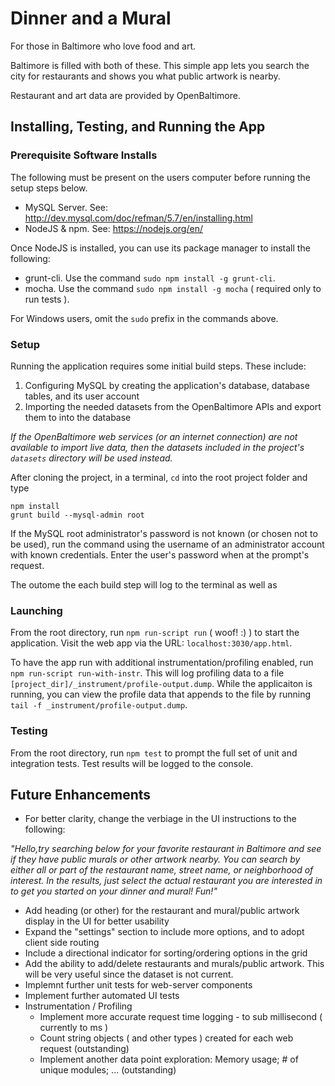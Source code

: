 # Dinner and a Mural

For those in Baltimore who love food and art.

Baltimore is filled with both of these. This simple app lets you search the city for restaurants and shows you what public artwork is nearby.

Restaurant and art data are provided by OpenBaltimore.

## Installing, Testing, and Running the App

### Prerequisite Software Installs

The following must be present on the users computer before running the setup steps below. 

- MySQL Server. See: http://dev.mysql.com/doc/refman/5.7/en/installing.html
- NodeJS & npm.  See: https://nodejs.org/en/

Once NodeJS is installed, you can use its package manager to install the following:

- grunt-cli. Use the command `sudo npm install -g grunt-cli`.
- mocha. Use the command `sudo npm install -g mocha` ( required only to run tests ).

For Windows users, omit the `sudo` prefix in the commands above.

### Setup

Running the application requires some initial build steps. These include:

 1. Configuring MySQL by creating the application's database, database tables, and its user account
 2. Importing the needed datasets from the OpenBaltimore APIs and export them to into the database

*If the OpenBaltimore web services (or an internet connection) are not available to import live data, then the datasets included in the project's `datasets` directory will be used instead.*

After cloning the project, in a terminal, `cd` into the root project folder and type 

    npm install
    grunt build --mysql-admin root

If the MySQL root administrator's password is not known (or chosen not to be used), run the command using the username of an administrator account with known credentials. Enter the user's password when at the prompt's request.

The outome the each build step will log to the terminal as well as

### Launching

From the root directory, run `npm run-script run` ( woof! :) ) to start the application. Visit the web app via the URL: `localhost:3030/app.html`.

To have the app run with additional instrumentation/profiling enabled, run `npm run-script run-with-instr`. This will log profiling data to a file `[project_dir]/_instrument/profile-output.dump`. While the applicaiton is running, you can view the profile data that appends to the file by running `tail -f _instrument/profile-output.dump`.

### Testing

From the root directory, run `npm test` to prompt the full set of unit and integration tests. Test results will be logged to the console.

## Future Enhancements

- For better clarity, change the verbiage in the UI instructions to the following:

*"Hello,try searching below for your favorite restaurant in Baltimore and see if they have public murals or other artwork nearby.  You can search by either all or part of the restaurant name, street name, or neighborhood of interest.  In the results, just select the actual restaurant you are interested in to get you started on your dinner and mural!  Fun!"*

- Add heading (or other) for the restaurant and mural/public artwork display in the UI for better usability
- Expand the "settings" section to include more options, and to adopt client side routing
- Include a directional indicator for sorting/ordering options in the grid
- Add the ability to add/delete restaurants and murals/public artwork. This will be very useful since the dataset is not current.
- Implemnt further unit tests for web-server components
- Implement further automated UI tests
- Instrumentation / Profiling
  - Implement more accurate request time logging - to sub millisecond ( currently to ms )
  - Count string objects ( and other types ) created for each web request (outstanding)
  - Implement another data point exploration: Memory usage; # of unique modules; ... (outstanding)
